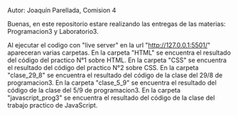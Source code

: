 Autor: Joaquín Parellada, Comision 4

Buenas, en este repositorio estare realizando las entregas de las materias: Programacion3 y Laboratorio3.

Al ejecutar el codigo con "live server" en la url "http://127.0.0.1:5501/" apareceran varias carpetas.
En la carpeta "HTML" se encuentra el resultado del código del practico N°1 sobre HTML.
En la carpeta "CSS" se encuentra el resultado del código del practico N°2 sobre CSS.
En la carpeta "clase_29_8" se encuentra el resultado del código de la clase del 29/8 de programacion3.
En la carpeta "clase_5_9" se encuentra el resultado del código de la clase del 5/9 de programacion3.
En la carpeta "javascript_prog3" se encuentra el resultado del código de la clase del trabajo practico de JavaScript.
